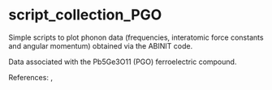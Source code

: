 # script_collection_PGO
Simple scripts to plot phonon data (frequencies, interatomic force constants and angular momentum) obtained via the ABINIT code.

Data associated with the Pb5Ge3O11 (PGO) ferroelectric compound.

References: [](https://journals.aps.org/prb/abstract/10.1103/PhysRevB.109.024113) , [](https://journals.aps.org/prb/abstract/10.1103/PhysRevB.108.L201112)
